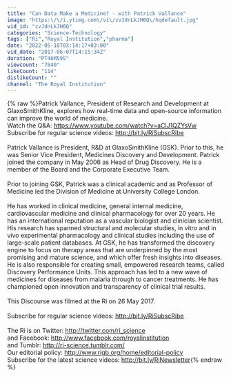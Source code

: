 ```yaml
---
title: "Can Data Make a Medicine? - with Patrick Vallance"
image: "https:\/\/i.ytimg.com\/vi\/zvJdnLkJH6Q\/hqdefault.jpg"
vid_id: "zvJdnLkJH6Q"
categories: "Science-Technology"
tags: ["Ri","Royal Institution","pharma"]
date: "2022-05-18T03:14:17+03:00"
vid_date: "2017-06-07T14:15:34Z"
duration: "PT46M59S"
viewcount: "7840"
likeCount: "114"
dislikeCount: ""
channel: "The Royal Institution"
---
```

{% raw %}Patrick Vallance, President of Research and Development at GlaxoSmithKline, explores how real-time data and open-source information can improve the world of medicine.<br />Watch the Q&amp;A: <a rel="nofollow" target="blank" href="https://www.youtube.com/watch?v=aClJ1QZYsVw">https://www.youtube.com/watch?v=aClJ1QZYsVw</a><br />Subscribe for regular science videos: <a rel="nofollow" target="blank" href="http://bit.ly/RiSubscRibe">http://bit.ly/RiSubscRibe</a><br /><br />Patrick Vallance is President, R&amp;D at GlaxoSmithKline (GSK). Prior to this, he was Senior Vice President, Medicines Discovery and Development. Patrick joined the company in May 2006 as Head of Drug Discovery. He is a member of the Board and the Corporate Executive Team.<br /><br />Prior to joining GSK, Patrick was a clinical academic and as Professor of Medicine led the Division of Medicine at University College London.<br /><br />He has worked in clinical medicine, general internal medicine, cardiovascular medicine and clinical pharmacology for over 20 years. He has an international reputation as a vascular biologist and clinician scientist. His research has spanned structural and molecular studies, in vitro and in vivo experimental pharmacology and clinical studies including the use of large-scale patient databases. At GSK, he has transformed the discovery engine to focus on therapy areas that are underpinned by the most promising and mature science, and which offer fresh insights into diseases. He is also responsible for creating small, empowered research teams, called Discovery Performance Units. This approach has led to a new wave of medicines for diseases from malaria through to cancer treatments. He has championed open innovation and transparency of clinical trial results.<br /><br />This Discourse was filmed at the Ri on 26 May 2017.<br /><br />Subscribe for regular science videos: <a rel="nofollow" target="blank" href="http://bit.ly/RiSubscRibe">http://bit.ly/RiSubscRibe</a><br /><br />The Ri is on Twitter: <a rel="nofollow" target="blank" href="http://twitter.com/ri_science">http://twitter.com/ri_science</a><br />and Facebook: <a rel="nofollow" target="blank" href="http://www.facebook.com/royalinstitution">http://www.facebook.com/royalinstitution</a><br />and Tumblr: <a rel="nofollow" target="blank" href="http://ri-science.tumblr.com/">http://ri-science.tumblr.com/</a><br />Our editorial policy: <a rel="nofollow" target="blank" href="http://www.rigb.org/home/editorial-policy">http://www.rigb.org/home/editorial-policy</a><br />Subscribe for the latest science videos: <a rel="nofollow" target="blank" href="http://bit.ly/RiNewsletter">http://bit.ly/RiNewsletter</a>{% endraw %}
